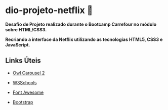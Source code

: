 # dio-projeto-netflix 🍿
**Desafio de Projeto realizado durante o Bootcamp Carrefour no módulo sobre HTML/CSS3.**

**Recriando a interface da Netflix utilizando as tecnologias HTML5, CSS3 e JavaScript.**

## Links Úteis
- [Owl Carousel 2](https://www.markdownguide.org/basic-syntax/)

- [W3Schools](https://www.w3schools.com/howto)

- [Font Awesome](https://fontawesome.com/icons)

- [Bootstrap](https://getbootstrap.com/docs/5.1/getting-started/introduction/)
